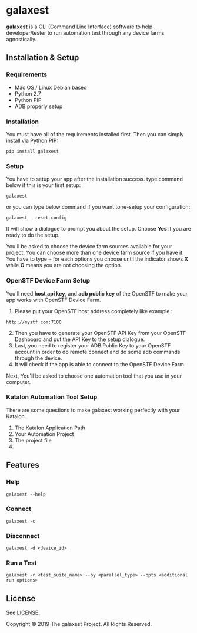 # galaxest

**galaxest** is a CLI (Command Line Interface) software to help developer/tester to run automation test through any device farms agnostically.

## Installation & Setup

### Requirements
 - Mac OS / Linux Debian based
 - Python 2.7
 - Python PIP
 - ADB properly setup

### Installation
You must have all of the requirements installed first. Then you can simply install via Python PIP:
```
pip install galaxest
```

### Setup
You have to setup your app after the installation success. type command below if this is your first setup:
```
galaxest
```
or you can type below command if you want to re-setup your configuration:
```
galaxest --reset-config
```
It will show a dialogue to prompt you about the setup. Choose **Yes** if you are ready to do the setup.

You'll be asked to choose the device farm sources available for your project. You can choose more than one device farm source if you have it. You have to type <kbd>&#8594;</kbd> for each options you choose until the indicator shows **X** while **O** means you are not choosing the option.

### OpenSTF Device Farm Setup
You'll need **host**,**api key**, and **adb public key** of the OpenSTF to make your app works with OpenSTF Device Farm.
1. Please put your OpenSTF host address completely like example :
```
http://mystf.com:7100
```
2. Then you have to generate your OpenSTF API Key from your OpenSTF Dashboard and put the API Key to the setup dialogue.
3. Last, you need to register your ADB Public Key to your OpenSTF account in order to do remote connect and do some adb commands through the device.
4. It will check if the app is able to connect to the OpenSTF Device Farm.

Next, You'll be asked to choose one automation tool that you use in your computer.

### Katalon Automation Tool Setup
There are some questions to make galaxest working perfectly with your Katalon.
1. The Katalon Application Path
2. Your Automation Project
3. The project file
4. 

## Features

### Help
```
galaxest --help
```

### Connect
```
galaxest -c
```

### Disconnect
```
galaxest -d <device_id>
```

### Run a Test
```
galaxest -r <test_suite_name> --by <parallel_type> --opts <additional run options>
```

## License

See [LICENSE](LICENSE).

Copyright © 2019 The galaxest Project. All Rights Reserved.

[contact-link]: mailto:pancaprima8@gmail.com
